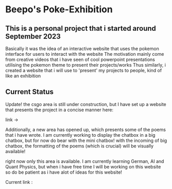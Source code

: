 # Beepo's Poke-Exhibition

## This is a personal project that i started around September 2023

 Basically it was the idea of an interactive website that uses the pokemon interface for users to interact with the website
 The motivation mainly come from creative videos that i have seen of cool powerpoint presentations utilising the pokemon theme to present their projects/works
 Thus similarly, i created a website that i will use to 'present' my projects to people, kind of like an exhibition

## Current Status

Update! the csgo area is still under construction, but I have set up a website
that presents the project in a concise manner here:

link -> 

Additionally, a new area has opened up, which presents some of the poems that i have wrote. I am currently working to display the chatbox in a big chatbox, but for now 
do bear with the mini chatbox! with the incoming of big chatbox, the formatting 
of the poems (which is crucial) will be visually available!

right now only this area is available. I am currently learning German, AI and Quant Physics, but when i have free time I will be working on this website so do be patient as i have alot of ideas for this website!

Current link :



